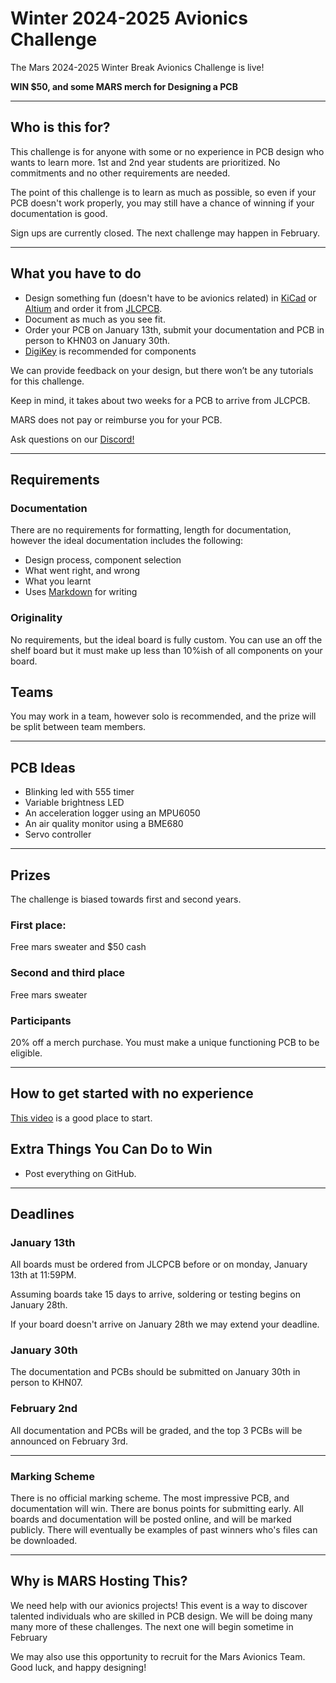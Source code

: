 # Winter 2024-2025 Avionics Challenge

The Mars 2024-2025 Winter Break Avionics Challenge is live!

**WIN $50, and some MARS merch for Designing a PCB**

---

## Who is this for?

This challenge is for anyone with some or no experience in PCB design who wants to learn more. 1st and 2nd year students are prioritized. No commitments and no other requirements are needed. 

The point of this challenge is to learn as much as possible, so even if your PCB doesn't work properly, you may still have a chance of winning if your documentation is good.

Sign ups are currently closed. The next challenge may happen in February.

---

## What you have to do

- Design something fun (doesn't have to be avionics related) in [KiCad](https://www.kicad.org/) or [Altium](https://www.altium.com/) and order it from [JLCPCB](https://jlcpcb.com/).
- Document as much as you see fit.
- Order your PCB on January 13th, submit your documentation and PCB in person to KHN03 on January 30th.
- [DigiKey](https://www.digikey.ca/) is recommended for components

We can provide feedback on your design, but there won’t be any tutorials for this challenge.  

Keep in mind, it takes about two weeks for a PCB to arrive from JLCPCB.

MARS does not pay or reimburse you for your PCB.

Ask questions on our [Discord!](https://discord.com/invite/BaQZkd2TKj)

---

## Requirements

### Documentation

There are no requirements for formatting, length for documentation, however the ideal documentation includes the following:

- Design process, component selection
- What went right, and wrong
- What you learnt
- Uses [Markdown](https://www.markdownguide.org/) for writing

### Originality

No requirements, but the ideal board is fully custom. You can use an off the shelf board but it must make up less than 10%ish of all components on your board.

## Teams

You may work in a team, however solo is recommended, and the prize will be split between team members.

---

## PCB Ideas

- Blinking led with 555 timer
- Variable brightness LED
- An acceleration logger using an MPU6050
- An air quality monitor using a BME680
- Servo controller

---

## Prizes 

The challenge is biased towards first and second years.

### First place:

Free mars sweater and $50 cash

### Second and third place

Free mars sweater

### Participants

20% off a merch purchase. You must make a unique functioning PCB to be eligible.

---

## How to get started with no experience

[This video](https://www.youtube.com/watch?v=3E5REDAQk_A) is a good place to start.

## Extra Things You Can Do to Win

- Post everything on GitHub.

---

## Deadlines

### January 13th

All boards must be ordered from JLCPCB before or on monday, January 13th at 11:59PM.

Assuming boards take 15 days to arrive, soldering or testing begins on January 28th.

If your board doesn't arrive on January 28th we may extend your deadline.

### January 30th

The documentation and PCBs should be submitted on January 30th in person to KHN07.

### February 2nd

All documentation and PCBs will be graded, and the top 3 PCBs will be announced on February 3rd.

---

### Marking Scheme

There is no official marking scheme. The most impressive PCB, and documentation will win. There are bonus points for submitting early. All boards and documentation will be posted online, and will be marked publicly. There will eventually be examples of past winners who's files can be downloaded. 

---

## Why is MARS Hosting This?

We need help with our avionics projects! This event is a way to discover talented individuals who are skilled in PCB design. We will be doing many many more of these challenges. The next one will begin sometime in February

We may also use this opportunity to recruit for the Mars Avionics Team.  
Good luck, and happy designing!
